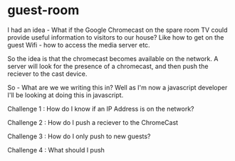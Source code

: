 # guest-room
I had an idea - What if the Google Chromecast on the spare room TV could provide useful information to visitors to our house? Like how to get on the guest Wifi - how to access the media server etc.

So the idea is that the chromecast becomes available on the network.  A server will look for the presence of a chromecast, and then push the reciever to the cast device.

So - What are we we writing this in?
Well as I'm now a javascript developer I'll be looking at doing this in javascript.

Challenge 1 : How do I know if an IP Address is on the network?

Challenge 2 : How do I push a reciever to the ChromeCast

Challenge 3 : How do I only push to new guests?

Challenge 4 : What should I push
